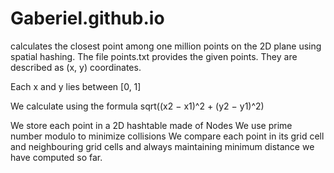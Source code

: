 # Gaberiel.github.io
calculates the closest point among one million points on the 2D plane using spatial hashing. 
The file points.txt provides the given points. They are described as (x, y) coordinates.

Each x and y lies between [0, 1]

We calculate using the formula sqrt((x2 − x1)^2 + (y2 − y1)^2)

We store each point in a 2D hashtable made of Nodes
We use prime number modulo to minimize collisions
We compare each point in its grid cell and neighbouring grid cells and always maintaining minimum distance we have computed so far.
